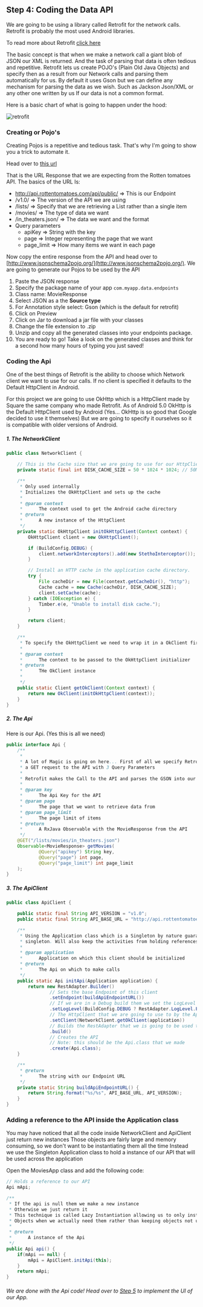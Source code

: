 ## Step 4: Coding the Data API

We are going to be using a library called Retrofit for the network calls. Retrofit is probably the most used Android libraries.

To read more about Retrofit [click here](http://square.github.io/retrofit/)

The basic concept is that when we make a network call a giant blob of JSON our XML is returned. And the task of parsing that data is often tedious and repetitive.
Retrofit lets us create POJO's (Plain Old Java Objects) and specify then as a result from our Network calls and parsing them automatically for us.
By default it uses Gson but we can define any mechanism for parsing the data as we wish. Such as Jackson Json/XML or any other one written by us If our data is not a common format.

Here is a basic chart of what is going to happen under the hood:

![retrofit](https://github.com/fnk0/NowInTheater/blob/master/images/retrofit.png)

### Creating or Pojo's

Creating Pojos is a repetitive and tedious task. That's why I'm going to show you a trick to automate it.

Head over to [this url](http://api.rottentomatoes.com/api/public/v1.0/lists/movies/in_theaters.json?apikey=7ue5rxaj9xn4mhbmsuexug54&page=1&page_limit=10)

That is the URL Response that we are expecting from the Rotten tomatoes API. The basics of the URL Is:

* http://api.rottentomatoes.com/api/public/ => This is our Endpoint
* /v1.0/ => The version of the API we are using
* /lists/ => Specify that we are retrieving a List rather than a single item
* /movies/ => The type of data we want
* /in_theaters.json/ => The data we want and the format
* Query parameters
    * apiKey => String with the key
    * page => Integer representing the page that we want
    * page_limit => How many items we want in each page

Now copy the entire response from the API and head over to [http://www.jsonschema2pojo.org/](http://www.jsonschema2pojo.org/). We are going to generate our Pojos to be used by the API

1. Paste the JSON response
2. Specify the package name of your app ```com.myapp.data.endpoints```
3. Class name: MovieResponse
4. Select JSON as a the **Source type**
5. For Annotation style select: Gson (which is the default for retrofit)
6. Click on Preview
7. Click on Jar to download a jar file with your classes
8. Change the file extension to .zip
9. Unzip and copy all the generated classes into your endpoints package.
10. You are ready to go! Take a look on the generated classes and think for a second how many hours of typing you just saved!


### Coding the Api

One of the best things of Retrofit is the ability to choose which Network client we want to use for our calls. If no client is specified it defaults to the Default HttpClient in Android.

For this project we are going to  use OkHttp which is a HttpClient made by Square the same company who made Retrofit. As of Android 5.0 OkHttp is the Default HttpClient used by Android (Yes... OkHttp is so good that Google decided to use it themselves)
But we are going to specify it ourselves so it is compatible with older versions of Android.

##### 1. The NetworkClient

```java
public class NetworkClient {

    // This is the Cache size that we are going to use for our HttpClient
    private static final int DISK_CACHE_SIZE = 50 * 1024 * 1024; // 50MB

    /**
     * Only used internally
     * Initializes the OkHttpClient and sets up the cache
     *
     * @param context
     *      The context used to get the Android cache directory
     * @return
     *      A new instance of the HttpClient
     */
    private static OkHttpClient initOkHttpClient(Context context) {
        OkHttpClient client = new OkHttpClient();

        if (BuildConfig.DEBUG) {
            client.networkInterceptors().add(new StethoInterceptor());
        }

        // Install an HTTP cache in the application cache directory.
        try {
            File cacheDir = new File(context.getCacheDir(), "http");
            Cache cache = new Cache(cacheDir, DISK_CACHE_SIZE);
            client.setCache(cache);
        } catch (IOException e) {
            Timber.e(e, "Unable to install disk cache.");
        }

        return client;
    }

    /**
     * To specify the OkHttpClient we need to wrap it in a OkClient first to be used by Retrofit
     *
     * @param context
     *      The context to be passed to the OkHttpClient initializer
     * @return
     *      THe OkClient instance
     *
     */
    public static Client getOkClient(Context context) {
        return new OkClient(initOkHttpClient(context));
    }
}
```

##### 2. The Api

Here is our Api. (Yes this is all we need)

```java
public interface Api {
    /**
     *
     * A lot of Magic is going on here... First of all we specify Retrofit that we are going to make
     * a GET request to the API with 3 Query Parameters
     *
     * Retrofit makes the Call to the API and parses the GSON into our MovieResponse
     *
     * @param key
     *      The Api Key for the API
     * @param page
     *      The page that we want to retrieve data from
     * @param page_limit
     *      The page limit of items
     * @return
     *      A RxJava Observable with the MovieResponse from the API
     */
    @GET("/lists/movies/in_theaters.json")
    Observable<MovieResponse> getMovies(
            @Query("apikey") String key,
            @Query("page") int page,
            @Query("page_limit") int page_limit
    );
}
```

##### 3. The ApiClient

```java
public class ApiClient {

    public static final String API_VERSION = "v1.0";
    public static final String API_BASE_URL = "http://api.rottentomatoes.com/api/public";

    /**
     * Using the Application class which is a Singleton by nature guarantees this client to be a
     * singleton. Will also keep the activities from holding references to it avoiding memory leaks
     *
     * @param application
     *      Application on which this client should be initialized
     * @return
     *      The Api on which to make calls
     */
    public static Api initApi(Application application) {
        return new RestAdapter.Builder()
                // Sets the base Endpoint of this client
                .setEndpoint(buildApiEndpointURL())
                // If we are in a Debug build them we set the LogLevel to FULL
                .setLogLevel(BuildConfig.DEBUG ? RestAdapter.LogLevel.FULL : RestAdapter.LogLevel.NONE)
                // The HttpClient that we are going to use to by the Api
                .setClient(NetworkClient.getOkClient(application))
                // Builds the RestAdapter that we is going to be used to create the API
                .build()
                // Creates the API
                // Note: this should be the Api.class that we made
                .create(Api.class);
    }

    /**
     * @return
     *      The string with our Endpoint URL
     */
    private static String buildApiEndpointURL() {
        return String.format("%s/%s", API_BASE_URL, API_VERSION);
    }
}
```

### Adding a reference to the API inside the Application class

You may have noticed that all the code inside NetworkClient and ApiClient just return new instances
Those objects are fairly large and memory consuming, so we don't want to be instantiating them all the time
Instead we use the Singleton Application class to hold a instance of our API that will be used across the application

Open the MoviesApp class and add the following code:

```java
// Holds a reference to our API
Api mApi;

/**
 * If the api is null them we make a new instance
 * Otherwise we just return it
 * This technique is called Lazy Instantiation allowing us to only instantiate singleton
 * Objects when we actually need them rather than keeping objects not used in Memory
 *
 * @return
 *      A instance of the Api
 */
public Api api() {
    if(mApi == null) {
        mApi = ApiClient.initApi(this);
    }
    return mApi;
}

```


###### We are done with the Api code! Head over to [Step 5](https://github.com/fnk0/NowInTheater/blob/master/step5.md) to implement the UI of our App.